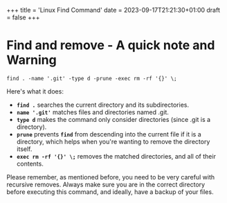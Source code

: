 +++
title = 'Linux Find Command'
date = 2023-09-17T21:21:30+01:00
draft = false
+++

# Find and remove - A quick note and Warning

```
find . -name '.git' -type d -prune -exec rm -rf '{}' \;
```

Here's what it does:

- **`find .`** searches the current directory and its subdirectories.
- **`name '.git'`** matches files and directories named .git.
- **`type d`** makes the command only consider directories (since .git is a directory).
- **`prune`** prevents **`find`** from descending into the current file if it is a directory, which helps when you're wanting to remove the directory itself.
- **`exec rm -rf '{}' \;`** removes the matched directories, and all of their contents.

Please remember, as mentioned before, you need to be very careful with recursive removes. Always make sure you are in the correct directory before executing this command, and ideally, have a backup of your files.
